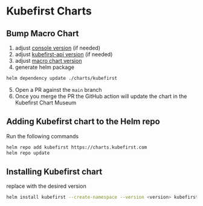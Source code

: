 # Kubefirst Charts


## Bump Macro Chart

1. adjust [console version](https://github.com/kubefirst/charts/blob/main/charts/kubefirst/Chart.yaml#L5) (if needed)
2. adjust [kubefirst-api version](https://github.com/kubefirst/charts/blob/main/charts/kubefirst/Chart.yaml#L8) (if needed)
3. adjust [macro chart version](https://github.com/kubefirst/charts/blob/main/charts/kubefirst/Chart.yaml#L16)
4. generate helm package

```bash 
helm dependency update ./charts/kubefirst
```
5. Open a PR against the `main` branch
6. Once you merge the PR the GitHub action will update the chart in the Kubefirst Chart Museum


## Adding Kubefirst chart to the Helm repo

Run the following commands

```bash 
helm repo add kubefirst https://charts.kubefirst.com
helm repo update 
```

## Installing Kubefirst chart

replace <version> with the desired version  
```bash
helm install kubefirst --create-namespace --version <version> kubefirst/kubefirst
```

